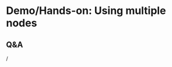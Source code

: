 # Demo/Hands-on: Using multiple nodes

<!--
[Exercises on the course GitHub](https://github.com/Lumi-supercomputer/Getting_Started_with_AI_workshop/tree/ai-20241126/10_Extreme_scale_AI).
-->

<!--
<video src="https://462000265.lumidata.eu/ai-20241126/recordings/E10_ExtremeScale.mp4" controls="controls"></video>
-->


## Q&A

/
